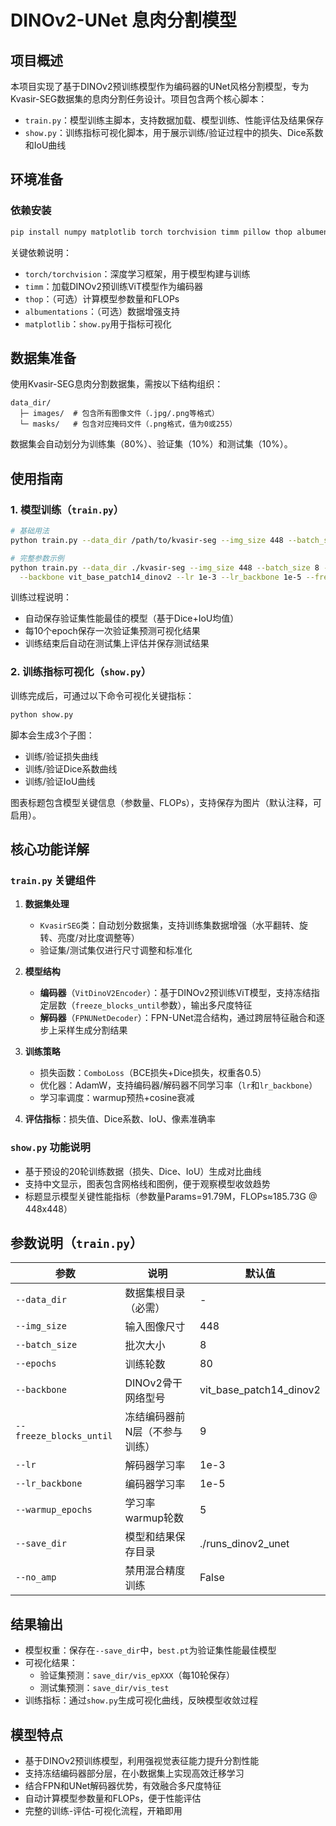 # DINOv2-UNet 息肉分割模型

## 项目概述
本项目实现了基于DINOv2预训练模型作为编码器的UNet风格分割模型，专为Kvasir-SEG数据集的息肉分割任务设计。项目包含两个核心脚本：
- `train.py`：模型训练主脚本，支持数据加载、模型训练、性能评估及结果保存
- `show.py`：训练指标可视化脚本，用于展示训练/验证过程中的损失、Dice系数和IoU曲线


## 环境准备

### 依赖安装
```bash
pip install numpy matplotlib torch torchvision timm pillow thop albumentations
```

关键依赖说明：
- `torch/torchvision`：深度学习框架，用于模型构建与训练
- `timm`：加载DINOv2预训练ViT模型作为编码器
- `thop`：（可选）计算模型参数量和FLOPs
- `albumentations`：（可选）数据增强支持
- `matplotlib`：`show.py`用于指标可视化


## 数据集准备
使用Kvasir-SEG息肉分割数据集，需按以下结构组织：
```
data_dir/
  ├─ images/  # 包含所有图像文件（.jpg/.png等格式）
  └─ masks/   # 包含对应掩码文件（.png格式，值为0或255）
```
数据集会自动划分为训练集（80%）、验证集（10%）和测试集（10%）。


## 使用指南

### 1. 模型训练（`train.py`）
```bash
# 基础用法
python train.py --data_dir /path/to/kvasir-seg --img_size 448 --batch_size 8 --epochs 80

# 完整参数示例
python train.py --data_dir ./kvasir-seg --img_size 448 --batch_size 8 --epochs 80 \
  --backbone vit_base_patch14_dinov2 --lr 1e-3 --lr_backbone 1e-5 --freeze_blocks_until 9
```

训练过程说明：
- 自动保存验证集性能最佳的模型（基于Dice+IoU均值）
- 每10个epoch保存一次验证集预测可视化结果
- 训练结束后自动在测试集上评估并保存测试结果


### 2. 训练指标可视化（`show.py`）
训练完成后，可通过以下命令可视化关键指标：
```bash
python show.py
```
脚本会生成3个子图：
- 训练/验证损失曲线
- 训练/验证Dice系数曲线
- 训练/验证IoU曲线

图表标题包含模型关键信息（参数量、FLOPs），支持保存为图片（默认注释，可启用）。


## 核心功能详解

### `train.py` 关键组件
1. **数据集处理**
   - `KvasirSEG`类：自动划分数据集，支持训练集数据增强（水平翻转、旋转、亮度/对比度调整等）
   - 验证集/测试集仅进行尺寸调整和标准化

2. **模型结构**
   - **编码器**（`VitDinoV2Encoder`）：基于DINOv2预训练ViT模型，支持冻结指定层数（`freeze_blocks_until`参数），输出多尺度特征
   - **解码器**（`FPNUNetDecoder`）：FPN-UNet混合结构，通过跨层特征融合和逐步上采样生成分割结果

3. **训练策略**
   - 损失函数：`ComboLoss`（BCE损失+Dice损失，权重各0.5）
   - 优化器：AdamW，支持编码器/解码器不同学习率（`lr`和`lr_backbone`）
   - 学习率调度：warmup预热+cosine衰减

4. **评估指标**：损失值、Dice系数、IoU、像素准确率


### `show.py` 功能说明
- 基于预设的20轮训练数据（损失、Dice、IoU）生成对比曲线
- 支持中文显示，图表包含网格线和图例，便于观察模型收敛趋势
- 标题显示模型关键性能指标（参数量Params=91.79M，FLOPs≈185.73G @ 448x448）


## 参数说明（`train.py`）

| 参数 | 说明 | 默认值 |
|------|------|--------|
| `--data_dir` | 数据集根目录（必需） | - |
| `--img_size` | 输入图像尺寸 | 448 |
| `--batch_size` | 批次大小 | 8 |
| `--epochs` | 训练轮数 | 80 |
| `--backbone` | DINOv2骨干网络型号 | vit_base_patch14_dinov2 |
| `--freeze_blocks_until` | 冻结编码器前N层（不参与训练） | 9 |
| `--lr` | 解码器学习率 | 1e-3 |
| `--lr_backbone` | 编码器学习率 | 1e-5 |
| `--warmup_epochs` | 学习率warmup轮数 | 5 |
| `--save_dir` | 模型和结果保存目录 | ./runs_dinov2_unet |
| `--no_amp` | 禁用混合精度训练 | False |


## 结果输出
- 模型权重：保存在`--save_dir`中，`best.pt`为验证集性能最佳模型
- 可视化结果：
  - 验证集预测：`save_dir/vis_epXXX`（每10轮保存）
  - 测试集预测：`save_dir/vis_test`
- 训练指标：通过`show.py`生成可视化曲线，反映模型收敛过程


## 模型特点
- 基于DINOv2预训练模型，利用强视觉表征能力提升分割性能
- 支持冻结编码器部分层，在小数据集上实现高效迁移学习
- 结合FPN和UNet解码器优势，有效融合多尺度特征
- 自动计算模型参数量和FLOPs，便于性能评估
- 完整的训练-评估-可视化流程，开箱即用
